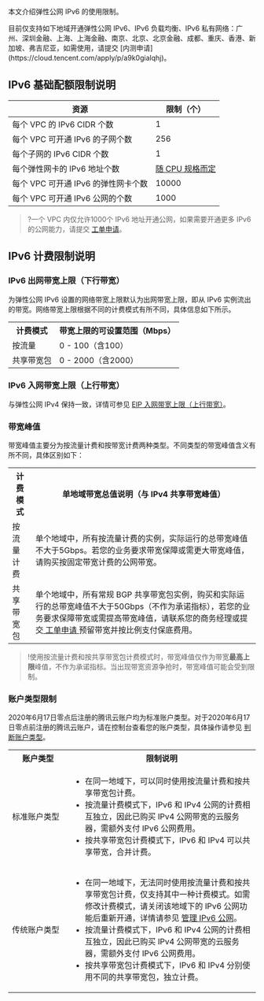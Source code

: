 本文介绍弹性公网 IPv6 的使用限制。

<dx-alert infotype="explain" title="">
目前仅支持如下地域开通弹性公网 IPv6、IPv6 负载均衡、IPv6 私有网络：广州、深圳金融、上海、上海金融、南京、北京、北京金融、成都、重庆、香港、新加坡、弗吉尼亚，如需使用，请提交 [内测申请](https://cloud.tencent.com/apply/p/a9k0gialqhj)。
</dx-alert>

## IPv6 基础配额限制说明
|资源                      | 限制（个）|
| ------------------------------- | -------- |
| 每个 VPC 的 IPv6 CIDR 个数        | 1        |
| 每个 VPC 可开通 IPv6 的子网个数     | 256      |
| 每个子网的 IPv6 CIDR 个数         | 1        |
| 每个弹性网卡的 IPv6 地址个数      | [随 CPU 规格而定](https://cloud.tencent.com/document/product/576/18527)       |
| 每个 VPC 可开通 IPv6 的弹性网卡个数 | 10000    |
| 每个 VPC 可开通 IPv6 公网的个数     | 1000     |
>?一个 VPC 内仅允许1000个 IPv6 地址开通公网，如果需要开通更多 IPv6 的公网能力，请提交 [工单申请](https://console.cloud.tencent.com/workorder/category?level1_id=6&level2_id=660&source=0&data_title=%E5%BC%B9%E6%80%A7IP%20&step=1)。

## IPv6 计费限制说明[](id:ID02)

### IPv6 出网带宽上限（下行带宽）
为弹性公网 IPv6 设置的网络带宽上限默认为出网带宽上限，即从 IPv6 实例流出的带宽。网络带宽上限根据不同的计费模式有所不同，具体信息如下所示。
<table>
<tr>
<th>计费模式</th>
<th>带宽上限的可设置范围（Mbps）</th>
</tr>
<tr>
<td>按流量</td>
<td>0 - 100（含100）</td>
</tr>
<tr>
<td>共享带宽包</td>
<td>0 - 2000（含2000）</td>
</tr>
</table>

### IPv6 入网带宽上限（上行带宽）
与弹性公网 IPv4 保持一致，详情可参见 [EIP 入网带宽上限（上行带宽）](https://cloud.tencent.com/document/product/1199/48333?from_wecom=1#eip-.E5.85.A5.E7.BD.91.E5.B8.A6.E5.AE.BD.E4.B8.8A.E9.99.90.EF.BC.88.E4.B8.8A.E8.A1.8C.E5.B8.A6.E5.AE.BD.EF.BC.89)。

### 带宽峰值
带宽峰值主要分为按流量计费和按带宽计费两种类型。不同类型的带宽峰值含义有所不同，具体区别如下：
<table>
<tr>
<th>计费模式</th>
<th>单地域带宽总值说明（与 IPv4 共享带宽峰值）</th>
</tr>
<tr>
<td>按流量计费</td>
<td>单个地域中，所有按流量计费的实例，实际运行的总带宽峰值不大于5Gbps。若您的业务要求带宽保障或需更大带宽峰值，请购买按固定带宽计费的公网带宽。</td>
</tr>
<tr>
<td>共享带宽包</td>
<td>单个地域中，所有常规 BGP 共享带宽包实例，购买和实际运行的总带宽峰值不大于50Gbps（不作为承诺指标），若您的业务要求保障带宽或需提高带宽峰值，请联系您的商务经理或提交<a href="https://console.cloud.tencent.com/workorder/category"> 工单申请 </a>预留带宽并按比例支付保底费用。</td>
</tr>
</table>

>!使用按流量计费和按共享带宽包计费模式时，带宽峰值仅作为带宽**最高上限**峰值，不作为承诺指标。当出现带宽资源争抢时，带宽峰值可能会受到限制。
>

### 账户类型限制
2020年6月17日零点后注册的腾讯云账户均为标准账户类型。对于2020年6月17日零点前注册的腾讯云账户，请在控制台查看您的账户类型，具体操作请参见 [判断账户类型](https://cloud.tencent.com/document/product/1199/49090#judge)。
<table>
<tr>
<th width="24%">账户类型</th><th>限制说明</th>
</tr>
<tr>
<td>标准账户类型</td>
<td><ul><li>在同一地域下，可以同时使用按流量计费和按共享带宽包计费。</li><li>按流量计费模式下，IPv6 和 IPv4 公网的计费相互独立，因此已购买 IPv4 公网带宽的云服务器，需额外支付 IPv6 公网费用。</li><li>按共享带宽包计费模式下，IPv6 和 IPv4 可以共享带宽，合并计费。</li></ul></td>
</tr>
<tr>
<td>传统账户类型</td><td><ul><li>在同一地域下，无法同时使用按流量计费和按共享带宽包计费，仅支持其中一种计费模式。如需修改计费模式，请关闭该地域下的 IPv6 公网功能后重新开通，详情请参见 <a href="https://cloud.tencent.com/document/product/1142/38141">管理 IPv6 公网</a>。</li><li>按流量计费模式下，IPv6 和 IPv4 公网的计费相互独立，因此已购买 IPv4 公网带宽的云服务器，需额外支付 IPv6 公网费用。</li><li>按共享带宽包计费模式下，IPv6 和 IPv4 分别使用不同的共享带宽包，独立计费。</li></ul></td>
</tr>
</table>
